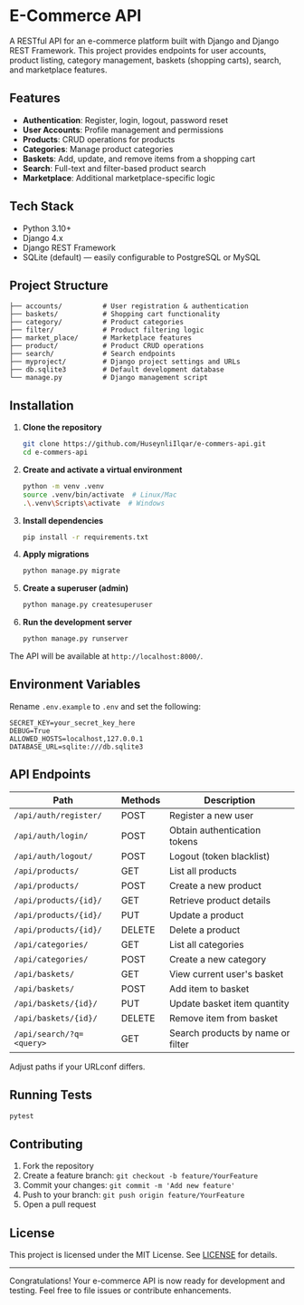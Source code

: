 # E-Commerce API

A RESTful API for an e-commerce platform built with Django and Django REST Framework. This project provides endpoints for user accounts, product listing, category management, baskets (shopping carts), search, and marketplace features.

## Features

* **Authentication**: Register, login, logout, password reset
* **User Accounts**: Profile management and permissions
* **Products**: CRUD operations for products
* **Categories**: Manage product categories
* **Baskets**: Add, update, and remove items from a shopping cart
* **Search**: Full-text and filter-based product search
* **Marketplace**: Additional marketplace-specific logic

## Tech Stack

* Python 3.10+
* Django 4.x
* Django REST Framework
* SQLite (default) — easily configurable to PostgreSQL or MySQL

## Project Structure

```
├── accounts/          # User registration & authentication
├── baskets/           # Shopping cart functionality
├── category/          # Product categories
├── filter/            # Product filtering logic
├── market_place/      # Marketplace features
├── product/           # Product CRUD operations
├── search/            # Search endpoints
├── myproject/         # Django project settings and URLs
├── db.sqlite3         # Default development database
└── manage.py          # Django management script
```

## Installation

1. **Clone the repository**

   ```bash
   git clone https://github.com/HuseynliIlqar/e-commers-api.git
   cd e-commers-api
   ```

2. **Create and activate a virtual environment**

   ```bash
   python -m venv .venv
   source .venv/bin/activate  # Linux/Mac
   .\.venv\Scripts\activate  # Windows
   ```

3. **Install dependencies**

   ```bash
   pip install -r requirements.txt
   ```

4. **Apply migrations**

   ```bash
   python manage.py migrate
   ```

5. **Create a superuser (admin)**

   ```bash
   python manage.py createsuperuser
   ```

6. **Run the development server**

   ```bash
   python manage.py runserver
   ```

The API will be available at `http://localhost:8000/`.

## Environment Variables

Rename `.env.example` to `.env` and set the following:

```
SECRET_KEY=your_secret_key_here
DEBUG=True
ALLOWED_HOSTS=localhost,127.0.0.1
DATABASE_URL=sqlite:///db.sqlite3
```

## API Endpoints

| Path                     | Methods | Description                       |
| ------------------------ | ------- | --------------------------------- |
| `/api/auth/register/`    | POST    | Register a new user               |
| `/api/auth/login/`       | POST    | Obtain authentication tokens      |
| `/api/auth/logout/`      | POST    | Logout (token blacklist)          |
| `/api/products/`         | GET     | List all products                 |
| `/api/products/`         | POST    | Create a new product              |
| `/api/products/{id}/`    | GET     | Retrieve product details          |
| `/api/products/{id}/`    | PUT     | Update a product                  |
| `/api/products/{id}/`    | DELETE  | Delete a product                  |
| `/api/categories/`       | GET     | List all categories               |
| `/api/categories/`       | POST    | Create a new category             |
| `/api/baskets/`          | GET     | View current user's basket        |
| `/api/baskets/`          | POST    | Add item to basket                |
| `/api/baskets/{id}/`     | PUT     | Update basket item quantity       |
| `/api/baskets/{id}/`     | DELETE  | Remove item from basket           |
| `/api/search/?q=<query>` | GET     | Search products by name or filter |

Adjust paths if your URLconf differs.

## Running Tests

```bash
pytest
```

## Contributing

1. Fork the repository
2. Create a feature branch: `git checkout -b feature/YourFeature`
3. Commit your changes: `git commit -m 'Add new feature'`
4. Push to your branch: `git push origin feature/YourFeature`
5. Open a pull request

## License

This project is licensed under the MIT License. See [LICENSE](LICENSE) for details.

---

Congratulations! Your e-commerce API is now ready for development and testing. Feel free to file issues or contribute enhancements.
